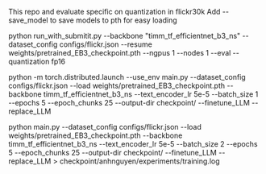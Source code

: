 This repo and evaluate specific on quantization in flickr30k
Add --save_model to save models to pth for easy loading

python run_with_submitit.py --backbone "timm_tf_efficientnet_b3_ns" --dataset_config configs/flickr.json --resume weights/pretrained_EB3_checkpoint.pth  --ngpus 1 --nodes 1 --eval --quantization fp16

python -m torch.distributed.launch --use_env main.py --dataset_config configs/flickr.json --load weights/pretrained_EB3_checkpoint.pth --backbone timm_tf_efficientnet_b3_ns --text_encoder_lr 5e-5 --batch_size 1 --epochs 5 --epoch_chunks 25 --output-dir checkpoint/ --finetune_LLM --replace_LLM

python  main.py --dataset_config configs/flickr.json --load weights/pretrained_EB3_checkpoint.pth --backbone timm_tf_efficientnet_b3_ns --text_encoder_lr 5e-5 --batch_size 2 --epochs 5 --epoch_chunks 25 --output-dir checkpoint/ --finetune_LLM --replace_LLM > checkpoint/anhnguyen/experiments/training.log